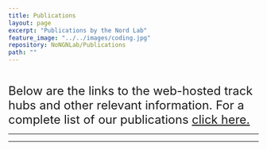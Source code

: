```yaml
---
title: Publications
layout: page
excerpt: "Publications by the Nord Lab"
feature_image: "../../images/coding.jpg"
repository: NoNGNLab/Publications
path: ""
---
```


<font size="5">
  <div style="align: center; margin-top: 40px;">Below are the links to the web-hosted track hubs and other relevant information. 
     For a complete list of our publications <a href="(https://nordlab.shinyapps.io/base_camp/">click here.</a>
  </div>
</font>
<hr width="100%" style="top-margin: -200px;">

<font size="6">
  <div id="publications"></div>
</font>

___

<script src="../../scripts/pub.js"></script>

